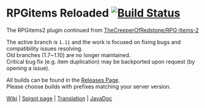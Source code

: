 # RPGitems Reloaded [![Build Status](https://travis-ci.org/NyaaCat/RPGitems-reloaded.svg?branch=master)](https://travis-ci.org/NyaaCat/RPGitems-reloaded)

The RPGitems2 plugin continued from [TheCreeperOfRedstone/RPG-Items-2](https://github.com/TheCreeperOfRedstone/RPG-Items-2)

The active branch is `1.11` and the work is focused on fixing bugs and compatibility issues resolving.  
Old branches (1.7~1.10) are no longer maintained.  
Critical bug fix (e.g. item duplication) may be backported upon request (by opening a issue).

All builds can be found in the [Releases Page](https://github.com/NyaaCat/RPGitems-reloaded/releases).  
Please choose builds with prefixes matching your server version.

[Wiki](https://github.com/NyaaCat/RPGitems-reloaded/wiki) | [Spigot page](https://www.spigotmc.org/resources/rpgitems.17549/) | [Translation](https://www.transifex.com/phoenixlzx/rpgitems/) | [JavaDoc](https://im.librazy.org/RPGItems/overview-summary.html)
